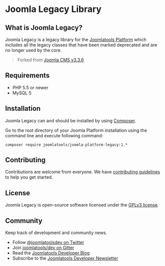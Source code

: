 # Joomla Legacy Library

## What is Joomla Legacy?

Joomla Legacy is a legacy library for the [Joomlatools Platform] which includes all the legacy classes that have been 
marked deprecated and are no longer used by the core.

> Forked from [Joomla CMS v3.3.6](https://github.com/joomla/joomla-cms/releases/tag/3.3.6)

## Requirements

- PHP 5.5 or newer
- MySQL 5

## Installation

Joomla Legacy can and should be installed by using [Composer](https://getcomposer.org/). 

Go to the root directory of your Joomla Platform installation using the command line and execute following command:

```
composer require joomlatools/joomla-platform-legacy:1.*
```

## Contributing

Contributions are welcome from everyone. We have [contributing guidelines](CONTRIBUTING.md) to help you get started.

## License 

Joomla Legacy is open-source software licensed under the [GPLv3 license](LICENSE.txt).

## Community

Keep track of development and community news.

* Follow [@joomlatoolsdev on Twitter](https://twitter.com/joomlatoolsdev)
* Join [joomlatools/dev on Gitter](http://gitter.im/joomlatools/dev)
* Read the [Joomlatools Developer Blog](http://developer.joomlatools.com/blog/)
* Subscribe to the [Joomlatools Developer Newsletter](http://developer.joomlatools.com/newsletter)

[Joomlatools Platform]: https://developer.joomlatools.com/platform

